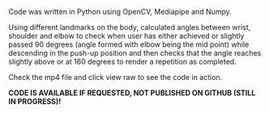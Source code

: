 Code was written in Python using OpenCV, Mediapipe and Numpy. 

Using different landmarks on the body, calculated angles between wrist, shoulder and elbow to check when user has either achieved or slightly passed 
90 degrees (angle formed with elbow being the mid point) while descending in the push-up position and then checks that the angle reaches slightly above
or at 160 degrees to render a repetition as completed.

Check the mp4 file and click view raw to see the code in action.

**CODE IS AVAILABLE IF REQUESTED, NOT PUBLISHED ON GITHUB (STILL IN PROGRESS)!**
